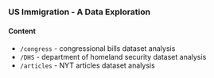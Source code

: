 ### US Immigration - A Data Exploration

#### Content
- `/congress` - congressional bills dataset analysis
- `/DHS` - department of homeland security dataset analysis
- `/articles` - NYT articles dataset analysis 
